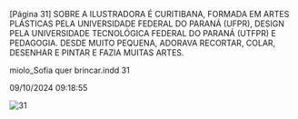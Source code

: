 [Página 31]
SOBRE A ILUSTRADORA
É CURITIBANA, FORMADA EM ARTES PLÁSTICAS
PELA UNIVERSIDADE FEDERAL DO PARANÁ (UFPR),
DESIGN PELA UNIVERSIDADE TECNOLÓGICA FEDERAL
DO PARANÁ (UTFPR) E PEDAGOGIA. DESDE MUITO
PEQUENA, ADORAVA RECORTAR, COLAR, DESENHAR E
PINTAR E FAZIA MUITAS ARTES.


miolo_Sofia quer brincar.indd 31

09/10/2024 09:18:55

![31](./img/page_031.jpg)
